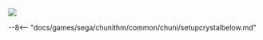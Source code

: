 
<img class="header-logo" src="/img/sega/chunithm/star/logo.webp">

--8<-- "docs/games/sega/chunithm/common/chuni/setupcrystalbelow.md"
